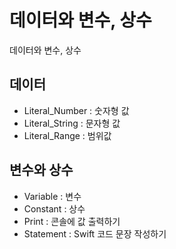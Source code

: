 # 데이터와 변수, 상수

데이터와 변수, 상수

##  데이터
   * Literal_Number : 숫자형 값
   * Literal_String : 문자형 값
   * Literal_Range : 범위값
   
## 변수와 상수
   * Variable : 변수
   * Constant : 상수
   * Print : 콘솔에 값 출력하기
   * Statement : Swift 코드 문장 작성하기
